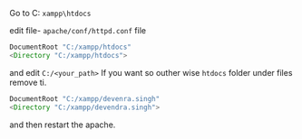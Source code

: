 
Go to
C:  `xampp\htdocs`

edit file-
`apache/conf/httpd.conf` file
```php
DocumentRoot "C:/xampp/htdocs"
<Directory "C:/xampp/htdocs">
```

and edit `C:/<your_path>` If you want so outher wise `htdocs` folder under files remove ti.
```php
DocumentRoot "C:/xampp/devenra.singh"
<Directory "C:/xampp/devendra.singh">
```
and then restart the apache.